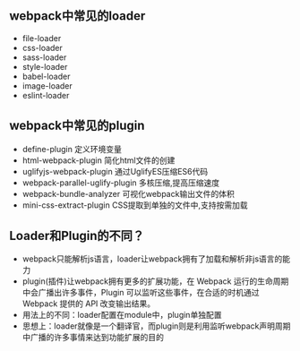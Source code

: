 ## webpack中常见的loader
- file-loader
- css-loader
- sass-loader
- style-loader
- babel-loader
- image-loader
- eslint-loader

## webpack中常见的plugin
- define-plugin                      定义环境变量
- html-webpack-plugin                简化html文件的创建
- uglifyjs-webpack-plugin            通过UglifyES压缩ES6代码
- webpack-parallel-uglify-plugin     多核压缩,提高压缩速度
- webpack-bundle-analyzer            可视化webpack输出文件的体积
- mini-css-extract-plugin            CSS提取到单独的文件中,支持按需加载

## Loader和Plugin的不同？
+ webpack只能解析js语言，loader让webpack拥有了加载和解析非js语言的能力
+ plugin(插件)让webpack拥有更多的扩展功能，在 Webpack 运行的生命周期中会广播出许多事件，Plugin 可以监听这些事件，在合适的时机通过 Webpack 提供的 API 改变输出结果。
+ 用法上的不同：loader配置在module中，plugin单独配置
+ 思想上：loader就像是一个翻译官，而plugin则是利用监听webpack声明周期中广播的许多事情来达到功能扩展的目的
